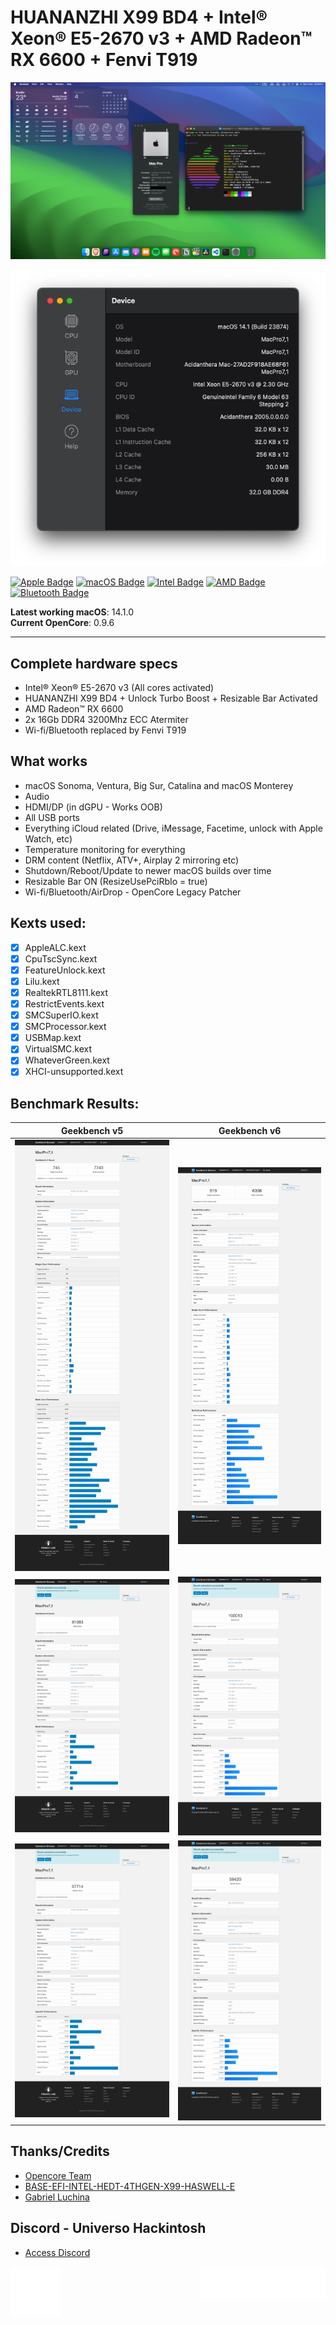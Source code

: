 # HUANANZHI X99 BD4 + Intel® Xeon® E5-2670 v3 + AMD Radeon™ RX 6600 + Fenvi T919

![Image alt text](/Images/1.png)

<div align="center">
<img src="./Images/2.png">
</div>

[![Apple Badge](https://img.shields.io/badge/Apple-000?logo=apple&logoColor=fff&style=flat)](https://www.apple.com/)
[![macOS Badge](https://img.shields.io/badge/macOS-000?logo=macos&logoColor=fff&style=flat)](https://www.apple.com/macos/ventura/)
[![Intel Badge](https://img.shields.io/badge/Intel-0071C5?logo=intel&logoColor=fff&style=flat)](https://www.intel.com.br/content/www/br/pt/products/sku/81709/intel-xeon-processor-e52670-v3-30m-cache-2-30-ghz/specifications.html)
[![AMD Badge](https://img.shields.io/badge/AMD-ED1C24?logo=amd&logoColor=fff&style=flat)](https://www.amd.com/pt/graphics/amd-radeon-rx-6600-series)
[![Bluetooth Badge](https://img.shields.io/badge/Bluetooth-0082FC?logo=bluetooth&logoColor=fff&style=flat)](https://fenvi.com/product_detail_16.html)

**Latest working macOS**: 14.1.0
<br>
**Current OpenCore**: 0.9.6

---

## Complete hardware specs

- Intel® Xeon® E5-2670 v3 (All cores activated)
- HUANANZHI X99 BD4 + Unlock Turbo Boost + Resizable Bar Activated
- AMD Radeon™ RX 6600
- 2x 16Gb DDR4 3200Mhz ECC Atermiter
- Wi-fi/Bluetooth replaced by Fenvi T919

## What works

- macOS Sonoma, Ventura, Big Sur, Catalina and macOS Monterey
- Audio
- HDMI/DP (in dGPU - Works OOB)
- All USB ports
- Everything iCloud related (Drive, iMessage, Facetime, unlock with Apple Watch, etc)
- Temperature monitoring for everything
- DRM content (Netflix, ATV+, Airplay 2 mirroring etc)
- Shutdown/Reboot/Update to newer macOS builds over time
- Resizable Bar ON (ResizeUsePciRbIo = true)
- Wi-fi/Bluetooth/AirDrop - OpenCore Legacy Patcher

## Kexts used:

- [x] AppleALC.kext
- [x] CpuTscSync.kext
- [x] FeatureUnlock.kext
- [x] Lilu.kext
- [x] RealtekRTL8111.kext
- [x] RestrictEvents.kext
- [x] SMCSuperIO.kext
- [x] SMCProcessor.kext
- [x] USBMap.kext
- [x] VirtualSMC.kext
- [x] WhateverGreen.kext
- [x] XHCI-unsupported.kext

## Benchmark Results:

Geekbench v5            |  Geekbench v6
:-------------------------:|:-------------------------:
![CPU](/Benchmark/CPU_Benchmark_v5.png) |  ![GPU Metal](/Benchmark/CPU_Benchmark_v6.png)
![GPU Metal](/Benchmark/GPU_Benchmark_Metal_v5.png) |  ![GPU Metal](/Benchmark/GPU_Benchmark_Metal_v6.png)
![GPU OpenCL](/Benchmark/GPU_Benchmark_OpenCL_v5.png) |  ![GPU Metal](/Benchmark/GPU_Benchmark_OpenCL_v6.png)

## Thanks/Credits

- [Opencore Team](https://dortania.github.io/getting-started/)
- [BASE-EFI-INTEL-HEDT-4THGEN-X99-HASWELL-E](https://github.com/luchina-gabriel/BASE-EFI-INTEL-HEDT-4THGEN-X99-HASWELL-E)
- [Gabriel Luchina](https://github.com/luchina-gabriel)

## Discord - Universo Hackintosh

- [Access Discord](https://discord.universohackintosh.com.br)

<div><img align="right" src="./Images/vncsmnl.gif" alt="signature" width="200"></div>
<div><img align="left" src="./Images/rate1_w.png" alt="like" width="80"></div>

